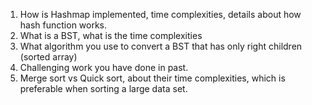 1. How is Hashmap implemented, time complexities, details about how hash function works.
2. What is a BST, what is the time complexities 
3. What algorithm you use to convert a BST that has only right children (sorted array)
4. Challenging work you have done in past. 
5. Merge sort vs Quick sort, about their time complexities, which is preferable when sorting a large data set.